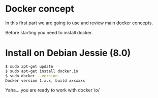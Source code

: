 # Docker concept



In this first part we are going to use and review main docker concepts.


Before starting you need to install docker.

# Install on Debian Jessie (8.0)

```bash
$ sudo apt-get update
$ sudo apt-get install docker.io
$ sudo docker --version
Docker version 1.x.x, build xxxxxxx
```

Yaha... you are ready to work with docker \o/
